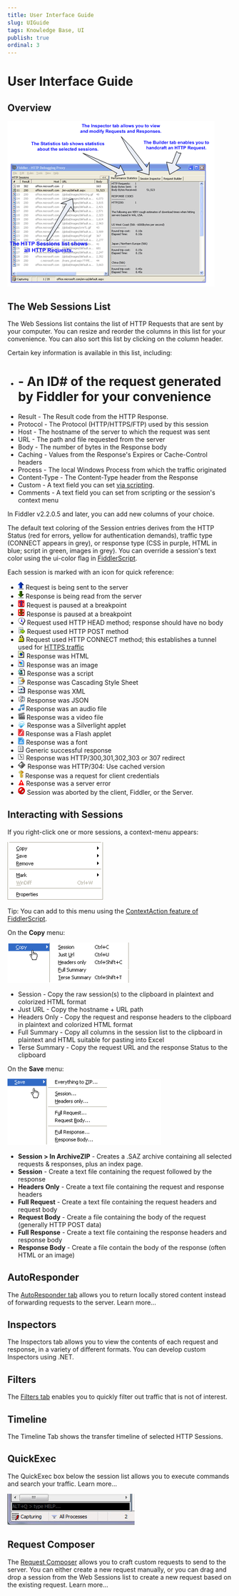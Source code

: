 ```yaml
---
title: User Interface Guide
slug: UIGuide
tags: Knowledge Base, UI
publish: true
ordinal: 3
---
```


User Interface Guide
====================

Overview
--------

![UI Overview][1]

The Web Sessions List
---------------------

The Web Sessions list contains the list of HTTP Requests that are sent by your computer.  You can resize and reorder the columns in this list for your convenience.  You can also sort this list by clicking on the column header.

Certain key information is available in this list, including:

+ # - An ID# of the request generated by Fiddler for your convenience
+ Result - The Result code from the HTTP Response.  
+ Protocol - The Protocol (HTTP/HTTPS/FTP) used by this session
+ Host - The hostname of the server to which the request was sent
+ URL - The path and file requested from the server
+ Body - The number of bytes in the Response body
+ Caching - Values from the Response's Expires or Cache-Control headers
+ Process - The local Windows Process from which the traffic originated
+ Content-Type - The Content-Type header from the Response
+ Custom - A text field you can set [via scripting][30].
+ Comments - A text field you can set from scripting or the session's context menu

In Fiddler v2.2.0.5 and later, you can add new columns of your choice.

The default text coloring of the Session entries derives from the HTTP Status (red for errors, yellow for authentication demands), traffic type (CONNECT appears in grey), or response type (CSS in purple, HTML in blue; script in green, images in grey).  You can override a session's text color using the ui-color flag in [FiddlerScript][31].

Each session is marked with an icon for quick reference:

+ ![Request Being Sent][2] 	Request is being sent to the server
+ ![Response Being Read][3] Response is being read from the server
+ ![Request Paused][4] Request is paused at a breakpoint
+ ![Response Paused][5] Response is paused at a breakpoint
+ ![Request Used HEAD][6] Request used HTTP HEAD method; response should have no body
+ ![Request Used POST][7] Request used HTTP POST method
+ ![Request Used CONNECT][8] Request used HTTP CONNECT method; this establishes a tunnel used for [HTTPS traffic][32]
+ ![HTML][9] Response was HTML
+ ![Image][10] Response was an image
+ ![Script][11] Response was a script
+ ![CSS][12] Response was Cascading Style Sheet
+ ![XML][13] Response was XML
+ ![JSON][14] Response was JSON
+ ![Audio][15] Response was an audio file
+ ![Video][16] Response was a video file
+ ![Silverlight][17] Response was a Silverlight applet
+ ![Flash][18] Response was a Flash applet
+ ![Font][19] Response was a font
+ ![Successful][20] Generic successful response
+ ![Redirect][21] Response was HTTP/300,301,302,303 or 307 redirect
+ ![Use Cached][22] Response was HTTP/304: Use cached version
+ ![Request Client Credentials][23] Response was a request for client credentials
+ ![Server Error][24] Response was a server error
+ ![Session Aborted][25] Session was aborted by the client, Fiddler, or the Server.

Interacting with Sessions
-------------------------

If you right-click one or more sessions, a context-menu appears:

![Context Menu][26]

Tip: You can add to this menu using the [ContextAction feature of FiddlerScript][33].  

On the **Copy** menu:

![Copy Menu][27]

+ Session - Copy the raw session(s) to the clipboard in plaintext and colorized HTML format
+ Just URL - Copy the hostname + URL path
+ Headers Only - Copy the request and response headers to the clipboard in plaintext and colorized HTML format
+ Full Summary - Copy all columns in the session list to the clipboard in plaintext and HTML suitable for pasting into Excel
+ Terse Summary - Copy the request URL and the response Status to the clipboard

On the **Save** menu:

![Save Menu][28]

+ **Session > In ArchiveZIP** - Creates a .SAZ archive containing all selected requests & responses, plus an index page. 
+ **Session** - Create a text file containing the request followed by the response
+ **Headers Only** - Create a text file containing the request and response headers
+ **Full Request** - Create a text file containing the request headers and request body
+ **Request Body** - Create a file containing the body of the request (generally HTTP POST data)
+ **Full Response** - Create a text file containing the response headers and response body
+ **Response Body** - Create a file contain the body of the response (often HTML or an image)

AutoResponder
-------------

The [AutoResponder tab][34] allows you to return locally stored content instead of forwarding requests to the server.  Learn more...

Inspectors
----------

The Inspectors tab allows you to view the contents of each request and response, in a variety of different formats.  You can develop custom Inspectors using .NET.

Filters
-------

The [Filters tab][35] enables you to quickly filter out traffic that is not of interest. 

Timeline
--------

The Timeline Tab shows the transfer timeline of selected HTTP Sessions.

QuickExec
---------

The QuickExec box below the session list allows you to execute commands and search your traffic. Learn more...

![QuickExec Box][29]

Request Composer
----------------

The [Request Composer][34] allows you to craft custom requests to send to the server.  You can either create a new request manually, or you can drag and drop a session from the Web Sessions list to create a new request based on the existing request. Learn more...

[1]: ../images/UIGuide/UIOverview.png
[2]: ../images/UIGuide/RequestBeingSent.png
[3]: ../images/UIGuide/RequestBeingRead.png
[4]: ../images/UIGuide/RequestPaused.png
[5]: ../images/UIGuide/ResponsePaused.png
[6]: ../images/UIGuide/RequestUsedHEAD.png
[7]: ../images/UIGuide/RequestUsedPost.png
[8]: ../images/UIGuide/RequestUsedCONNECT.png
[9]: ../images/UIGuide/HTML.png
[10]: ../images/UIGuide/Image.png
[11]: ../images/UIGuide/Script.PNG
[12]: ../images/UIGuide/CSS.png
[13]: ../images/UIGuide/XML.png
[14]: ../images/UIGuide/JSON.png
[15]: ../images/UIGuide/Audio.png
[16]: ../images/UIGuide/Video.png
[17]: ../images/UIGuide/Silverlight.png
[18]: ../images/UIGuide/Flash.png
[19]: ../images/UIGuide/Font.png
[20]: ../images/UIGuide/Successful.png
[21]: ../images/UIGuide/300.png
[22]: ../images/UIGuide/304.png
[23]: ../images/UIGuide/RequestClientCredentials.png
[24]: ../images/UIGuide/ServerError.png
[25]: ../images/UIGuide/SessionAborted.png
[26]: ../images/UIGuide/ContextMenu.png
[27]: ../images/UIGuide/CopyMenu.png
[28]: ../images/UIGuide/SaveMenu.png
[29]: ../images/UIGuide/QuickExec.png
[30]: ./FiddlerScript/AddColumns
[31]: ./FiddlerScript/ 
[32]: ../Configure-Fiddler/Tasks/DecryptHTTPS
[33]: ./FiddlerScript/PerfTesting
[34]: ../Generate-Traffic/Tasks/CreateNewRequest
[35]: ./Filters
